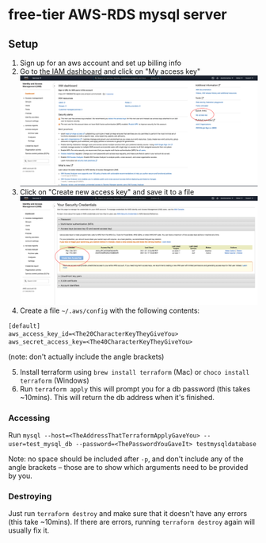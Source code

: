 
# free-tier AWS-RDS mysql server

## Setup

1. Sign up for an aws account and set up billing info
2. Go to [the IAM dashboard](https://console.aws.amazon.com/iam/home?region=us-east-1#/home) and click on "My access key"
![](2021-04-17-18-09-20.png)
3. Click on "Create new access key" and save it to a file
![](2021-04-17-18-10-33.png)
4. Create a file `~/.aws/config` with the following contents:

```
[default]
aws_access_key_id=<The20CharacterKeyTheyGiveYou>
aws_secret_access_key=<The40CharacterKeyTheyGiveYou>
```
(note: don't actually include the angle brackets)

5. Install terraform using `brew install terraform` (Mac) or `choco install terraform` (Windows)
6. Run `terraform apply` this will prompt you for a db password (this takes ~10mins). This will return the db address when it's finished.


### Accessing

Run `mysql --host=<TheAddressThatTerraformApplyGaveYou> --user=test_mysql_db --password=<ThePasswordYouGaveIt> testmysqldatabase`

Note: no space should be included after `-p`, and don't include any of the angle brackets – those are to show which arguments need to be provided by you.

### Destroying

Just run `terraform destroy` and make sure that it doesn't have any errors (this take ~10mins). If there are errors, running `terraform destroy` again will usually fix it.
